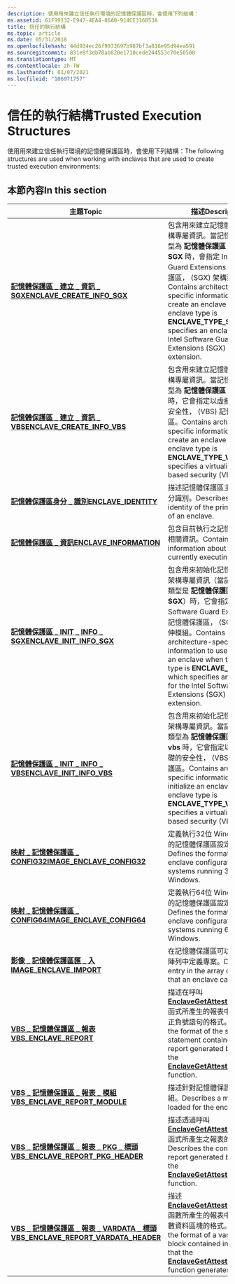 ```yaml
---
description: 使用用來建立信任執行環境的記憶體保護區時，會使用下列結構：
ms.assetid: 61F99132-E947-4EA4-86A0-914CE316B53A
title: 信任的執行結構
ms.topic: article
ms.date: 05/31/2018
ms.openlocfilehash: 44d934ec26f9973697b987bf3a816e95d94ea591
ms.sourcegitcommit: 831e8f3db78ab820e1710cede244553c70e50500
ms.translationtype: MT
ms.contentlocale: zh-TW
ms.lasthandoff: 01/07/2021
ms.locfileid: "106971757"
---
```

# <a name="trusted-execution-structures"></a><span data-ttu-id="0ce05-103">信任的執行結構</span><span class="sxs-lookup"><span data-stu-id="0ce05-103">Trusted Execution Structures</span></span>

<span data-ttu-id="0ce05-104">使用用來建立信任執行環境的記憶體保護區時，會使用下列結構：</span><span class="sxs-lookup"><span data-stu-id="0ce05-104">The following structures are used when working with enclaves that are used to create trusted execution environments:</span></span>

## <a name="in-this-section"></a><span data-ttu-id="0ce05-105">本節內容</span><span class="sxs-lookup"><span data-stu-id="0ce05-105">In this section</span></span>



| <span data-ttu-id="0ce05-106">主題</span><span class="sxs-lookup"><span data-stu-id="0ce05-106">Topic</span></span>                                                                                         | <span data-ttu-id="0ce05-107">描述</span><span class="sxs-lookup"><span data-stu-id="0ce05-107">Description</span></span>                                                                                                                                                                                                                             |
|-----------------------------------------------------------------------------------------------|-----------------------------------------------------------------------------------------------------------------------------------------------------------------------------------------------------------------------------------------|
| [<span data-ttu-id="0ce05-108">**記憶體保護區 \_ 建立 \_ 資訊 \_ SGX**</span><span class="sxs-lookup"><span data-stu-id="0ce05-108">**ENCLAVE\_CREATE\_INFO\_SGX**</span></span>](/windows/desktop/api/winnt/ns-winnt-enclave_create_info_sgx)<br/>                      | <span data-ttu-id="0ce05-109">包含用來建立記憶體保護區的架構專屬資訊。當記憶體保護區類型為 **記憶體保護區 \_ 類型 \_ SGX** 時，會指定 Intel Software Guard Extensions 的記憶體保護區， (SGX) 架構延伸模組。</span><span class="sxs-lookup"><span data-stu-id="0ce05-109">Contains architecture-specific information to use to create an enclave when the enclave type is **ENCLAVE\_TYPE\_SGX**, which specifies an enclave for the Intel Software Guard Extensions (SGX) architecture extension.</span></span><br/>     |
| [<span data-ttu-id="0ce05-110">**記憶體保護區 \_ 建立 \_ 資訊 \_ VBS**</span><span class="sxs-lookup"><span data-stu-id="0ce05-110">**ENCLAVE\_CREATE\_INFO\_VBS**</span></span>](/windows/desktop/api/winnt/ns-winnt-enclave_create_info_vbs)<br/>                      | <span data-ttu-id="0ce05-111">包含用來建立記憶體保護區的架構專屬資訊。當記憶體保護區類型為 **記憶體保護區 \_ 類型 \_ vbs** 時，它會指定以虛擬化為基礎的安全性， (VBS) 記憶體保護區。</span><span class="sxs-lookup"><span data-stu-id="0ce05-111">Contains architecture-specific information to use to create an enclave when the enclave type is **ENCLAVE\_TYPE\_VBS**, which specifies a virtualization-based security (VBS) enclave.</span></span><br/>                                       |
| [<span data-ttu-id="0ce05-112">**記憶體保護區身分 \_ 識別**</span><span class="sxs-lookup"><span data-stu-id="0ce05-112">**ENCLAVE\_IDENTITY**</span></span>](/windows/desktop/api/ntenclv/ns-ntenclv-enclave_identity)<br/>                                      | <span data-ttu-id="0ce05-113">描述記憶體保護區主要模組的身分識別。</span><span class="sxs-lookup"><span data-stu-id="0ce05-113">Describes the identity of the primary module of an enclave.</span></span> <br/>                                                                                                                                                                 |
| [<span data-ttu-id="0ce05-114">**記憶體保護區 \_ 資訊**</span><span class="sxs-lookup"><span data-stu-id="0ce05-114">**ENCLAVE\_INFORMATION**</span></span>](/windows/desktop/api/ntenclv/ns-ntenclv-enclave_information)<br/>                                | <span data-ttu-id="0ce05-115">包含目前執行之記憶體保護區的相關資訊。</span><span class="sxs-lookup"><span data-stu-id="0ce05-115">Contains information about the currently executing enclave.</span></span><br/>                                                                                                                                                                  |
| [<span data-ttu-id="0ce05-116">**記憶體保護區 \_ INIT \_ INFO \_ SGX**</span><span class="sxs-lookup"><span data-stu-id="0ce05-116">**ENCLAVE\_INIT\_INFO\_SGX**</span></span>](/windows/desktop/api/winnt/ns-winnt-enclave_init_info_sgx)<br/>                          | <span data-ttu-id="0ce05-117">包含用來初始化記憶體保護區的架構專屬資訊（當記憶體保護區類型是 **記憶體保護區 \_ 類型 \_ SGX**）時，它會指定 Intel Software Guard Extensions 的記憶體保護區， (SGX) 架構延伸模組。</span><span class="sxs-lookup"><span data-stu-id="0ce05-117">Contains architecture-specific information to use to initialize an enclave when the enclave type is **ENCLAVE\_TYPE\_SGX**, which specifies an enclave for the Intel Software Guard Extensions (SGX) architecture extension.</span></span><br/> |
| [<span data-ttu-id="0ce05-118">**記憶體保護區 \_ INIT \_ INFO \_ VBS**</span><span class="sxs-lookup"><span data-stu-id="0ce05-118">**ENCLAVE\_INIT\_INFO\_VBS**</span></span>](/windows/desktop/api/winnt/ns-winnt-enclave_init_info_vbs)<br/>                          | <span data-ttu-id="0ce05-119">包含用來初始化記憶體保護區的架構專屬資訊。當記憶體保護區類型為 **記憶體保護區 \_ 類型 \_ vbs** 時，它會指定以虛擬化為基礎的安全性， (VBS) 記憶體保護區。</span><span class="sxs-lookup"><span data-stu-id="0ce05-119">Contains architecture-specific information to use to initialize an enclave when the enclave type is **ENCLAVE\_TYPE\_VBS**, which specifies a virtualization-based security (VBS) enclave.</span></span><br/>                                   |
| [<span data-ttu-id="0ce05-120">**映射 \_ 記憶體保護區 \_ CONFIG32**</span><span class="sxs-lookup"><span data-stu-id="0ce05-120">**IMAGE\_ENCLAVE\_CONFIG32**</span></span>](/windows/desktop/api/winnt/ns-winnt-image_enclave_config32)<br/>                         | <span data-ttu-id="0ce05-121">定義執行32位 Windows 之系統的記憶體保護區設定格式。</span><span class="sxs-lookup"><span data-stu-id="0ce05-121">Defines the format of the enclave configuration for systems running 32-bit Windows.</span></span><br/>                                                                                                                                          |
| <span data-ttu-id="0ce05-122">[**映射 \_ 記憶體保護區 \_ CONFIG64**](/previous-versions/windows/desktop/legacy/mt844244(v=vs.85))</span><span class="sxs-lookup"><span data-stu-id="0ce05-122">[**IMAGE\_ENCLAVE\_CONFIG64**](/previous-versions/windows/desktop/legacy/mt844244(v=vs.85))</span></span><br/>                         | <span data-ttu-id="0ce05-123">定義執行64位 Windows 之系統的記憶體保護區設定格式。</span><span class="sxs-lookup"><span data-stu-id="0ce05-123">Defines the format of the enclave configuration for systems running 64-bit Windows.</span></span><br/>                                                                                                                                          |
| [<span data-ttu-id="0ce05-124">**影像 \_ 記憶體保護區匯 \_ 入**</span><span class="sxs-lookup"><span data-stu-id="0ce05-124">**IMAGE\_ENCLAVE\_IMPORT**</span></span>](/windows/desktop/api/winnt/ns-winnt-image_enclave_import)<br/>                             | <span data-ttu-id="0ce05-125">在記憶體保護區可以匯入的影像陣列中定義專案。</span><span class="sxs-lookup"><span data-stu-id="0ce05-125">Defines a entry in the array of images that an enclave can import.</span></span><br/>                                                                                                                                                           |
| [<span data-ttu-id="0ce05-126">**VBS \_ 記憶體保護區 \_ 報表**</span><span class="sxs-lookup"><span data-stu-id="0ce05-126">**VBS\_ENCLAVE\_REPORT**</span></span>](/windows/desktop/api/ntenclv/ns-ntenclv-vbs_enclave_report)<br/>                                 | <span data-ttu-id="0ce05-127">描述在呼叫 [**EnclaveGetAttestationReport**](/windows/desktop/api/winenclaveapi/nf-winenclaveapi-enclavegetattestationreport) 函式所產生的報表中所包含的帶正負號語句的格式。</span><span class="sxs-lookup"><span data-stu-id="0ce05-127">Describes the format of the signed statement contained in a report generated by calling the [**EnclaveGetAttestationReport**](/windows/desktop/api/winenclaveapi/nf-winenclaveapi-enclavegetattestationreport) function.</span></span><br/>                                                     |
| [<span data-ttu-id="0ce05-128">**VBS \_ 記憶體保護區 \_ 報表 \_ 模組**</span><span class="sxs-lookup"><span data-stu-id="0ce05-128">**VBS\_ENCLAVE\_REPORT\_MODULE**</span></span>](/windows/desktop/api/ntenclv/ns-ntenclv-vbs_enclave_report_module)<br/>                  | <span data-ttu-id="0ce05-129">描述針對記憶體保護區載入的模組。</span><span class="sxs-lookup"><span data-stu-id="0ce05-129">Describes a module loaded for the enclave.</span></span><br/>                                                                                                                                                                                   |
| [<span data-ttu-id="0ce05-130">**VBS \_ 記憶體保護區 \_ 報表 \_ PKG \_ 標頭**</span><span class="sxs-lookup"><span data-stu-id="0ce05-130">**VBS\_ENCLAVE\_REPORT\_PKG\_HEADER**</span></span>](/windows/desktop/api/ntenclv/ns-ntenclv-vbs_enclave_report_pkg_header)<br/>         | <span data-ttu-id="0ce05-131">描述透過呼叫 [**EnclaveGetAttestationReport**](/windows/desktop/api/winenclaveapi/nf-winenclaveapi-enclavegetattestationreport) 函式所產生之報表的內容。</span><span class="sxs-lookup"><span data-stu-id="0ce05-131">Describes the contents of a report generated by calling the [**EnclaveGetAttestationReport**](/windows/desktop/api/winenclaveapi/nf-winenclaveapi-enclavegetattestationreport) function.</span></span><br/>                                                                                     |
| [<span data-ttu-id="0ce05-132">**VBS \_ 記憶體保護區 \_ 報表 \_ VARDATA \_ 標頭**</span><span class="sxs-lookup"><span data-stu-id="0ce05-132">**VBS\_ENCLAVE\_REPORT\_VARDATA\_HEADER**</span></span>](/windows/desktop/api/ntenclv/ns-ntenclv-vbs_enclave_report_vardata_header)<br/> | <span data-ttu-id="0ce05-133">描述 [**EnclaveGetAttestationReport**](/windows/desktop/api/winenclaveapi/nf-winenclaveapi-enclavegetattestationreport) 函數所產生的報表中所包含之變數資料區塊的格式。</span><span class="sxs-lookup"><span data-stu-id="0ce05-133">Describes the format of a variable data block contained in a report that the [**EnclaveGetAttestationReport**](/windows/desktop/api/winenclaveapi/nf-winenclaveapi-enclavegetattestationreport) function generates.</span></span><br/>                                                          |



 

 

 
